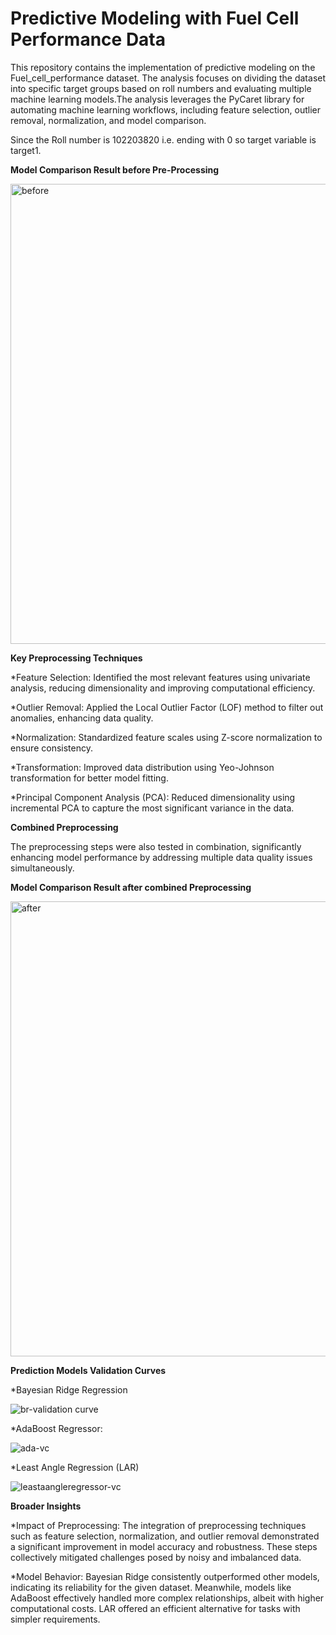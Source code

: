 # Predictive Modeling with Fuel Cell Performance Data

This repository contains the implementation of predictive modeling on the Fuel_cell_performance dataset. The analysis focuses on dividing the dataset into specific target groups based on roll numbers and evaluating multiple machine learning models.The analysis leverages the PyCaret library for automating machine learning workflows, including feature selection, outlier removal, normalization, and model comparison.

Since the Roll number is 102203820 i.e. ending with 0 so target variable is target1.

**Model Comparison Result before Pre-Processing**

<img width="736" alt="before" src="https://github.com/user-attachments/assets/16e4f991-ce81-47f1-9a08-db92c562c939" />

**Key Preprocessing Techniques**

*Feature Selection: Identified the most relevant features using univariate analysis, reducing dimensionality and improving computational efficiency.

*Outlier Removal: Applied the Local Outlier Factor (LOF) method to filter out anomalies, enhancing data quality.

*Normalization: Standardized feature scales using Z-score normalization to ensure consistency.

*Transformation: Improved data distribution using Yeo-Johnson transformation for better model fitting.

*Principal Component Analysis (PCA): Reduced dimensionality using incremental PCA to capture the most significant variance in the data.

**Combined Preprocessing**

The preprocessing steps were also tested in combination, significantly enhancing model performance by addressing multiple data quality issues simultaneously.

**Model Comparison Result after combined Preprocessing**

<img width="728" alt="after" src="https://github.com/user-attachments/assets/97b22e89-3f2e-401d-b81b-17db4edd20d8" />

**Prediction Models Validation Curves**

*Bayesian Ridge Regression

![br-validation curve](https://github.com/user-attachments/assets/3a84ad37-de59-46d4-a1f6-3601997861f8)

*AdaBoost Regressor:

![ada-vc](https://github.com/user-attachments/assets/3896a712-bc77-4e34-9b03-1ebe8feec182)

*Least Angle Regression (LAR)

![leastaangleregressor-vc](https://github.com/user-attachments/assets/ddff3413-4295-4c59-a7da-6abfef97f0cc)

**Broader Insights**

*Impact of Preprocessing: The integration of preprocessing techniques such as feature selection, normalization, and outlier removal demonstrated a significant improvement in model accuracy and robustness. These steps collectively mitigated challenges posed by noisy and imbalanced data.

*Model Behavior: Bayesian Ridge consistently outperformed other models, indicating its reliability for the given dataset. Meanwhile, models like AdaBoost effectively handled more complex relationships, albeit with higher computational costs. LAR offered an efficient alternative for tasks with simpler requirements.


